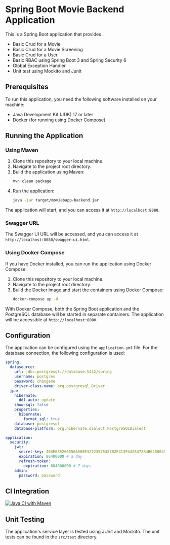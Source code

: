 # Spring Boot Movie Backend Application

This is a Spring Boot application that provides <Description of the application>.

- Basic Crud for a Movie
- Basic Crud for a Movie Screening
- Basic Crud for a User
- Basic RBAC using Spring Boot 3 and  Spring Security 6
- Global Exception Handler
- Unit test using Mockito and Junit

## Prerequisites

To run this application, you need the following software installed on your machine:

- Java Development Kit (JDK) 17 or later
- Docker (for running using Docker Compose)

## Running the Application

### Using Maven

1. Clone this repository to your local machine.
2. Navigate to the project root directory.
3. Build the application using Maven:
   ```bash
   mvn clean package
   ```
4. Run the application:
   ```bash
   java -jar target/moviebapp-backend.jar
   ```

The application will start, and you can access it at `http://localhost:8080`.

### Swagger URL

The Swagger UI URL will be accessed, and you can access it at `http://localhost:8080/swagger-ui.html`.

### Using Docker Compose

If you have Docker installed, you can run the application using Docker Compose:

1. Clone this repository to your local machine.
2. Navigate to the project root directory.
3. Build the Docker image and start the containers using Docker Compose:
   ```bash
   docker-compose up -d
   ```

With Docker Compose, both the Spring Boot application and the PostgreSQL database will be started in separate containers. The application will be accessible at `http://localhost:8080`.


## Configuration

The application can be configured using the `application.yml` file. For the database connection, the following configuration is used:

```yaml
spring:
  datasource:
    url: jdbc:postgresql://database:5432/spring
    username: postgres
    password: changeme
    driver-class-name: org.postgresql.Driver
  jpa:
    hibernate:
      ddl-auto: update
    show-sql: false
    properties:
      hibernate:
        format_sql: true
    database: postgresql
    database-platform: org.hibernate.dialect.PostgreSQLDialect

application:
  security:
    jwt:
      secret-key: 404E635266556A586E3272357538782F413F4428472B4B6250645367566B5970
      expiration: 86400000 # a day
      refresh-token:
        expiration: 604800000 # 7 days
    admin:
      password: password
```

## CI Integration
[![Java CI with Maven](https://github.com/mengestu/moviebackend/actions/workflows/maven.yml/badge.svg)](https://github.com/mengestu/moviebackend/actions/workflows/maven.yml)
## Unit Testing

The application's service layer is tested using JUnit and Mockito. The unit tests can be found in the `src/test` directory.
